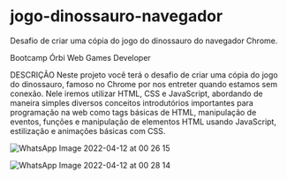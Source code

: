 # jogo-dinossauro-navegador
Desafio de criar uma cópia do jogo do dinossauro do  navegador Chrome.

Bootcamp Órbi Web Games Developer

DESCRIÇÃO
Neste projeto você terá o desafio de criar uma cópia do jogo do dinossauro, famoso no Chrome por nos entreter quando estamos sem conexão. Nele iremos utilizar HTML, CSS e JavaScript, abordando de maneira simples diversos conceitos introdutórios importantes para programação na web como tags básicas de HTML, manipulação de eventos, funções e manipulação de elementos HTML usando JavaScript, estilização e animações básicas com CSS.


![WhatsApp Image 2022-04-12 at 00 26 15](https://user-images.githubusercontent.com/13179667/162873706-b2242b37-0fcb-4f74-9841-a5234317eb68.jpeg)

![WhatsApp Image 2022-04-12 at 00 28 14](https://user-images.githubusercontent.com/13179667/162874560-6b7571dd-344f-4a3f-a145-3ea3cba8af5d.jpeg)
